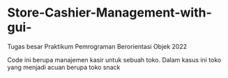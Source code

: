 # Store-Cashier-Management-with-gui-
Tugas besar Praktikum Pemrograman Berorientasi Objek 2022

Code ini berupa manajemen kasir untuk sebuah toko. Dalam kasus ini toko yang menjadi acuan berupa toko snack
